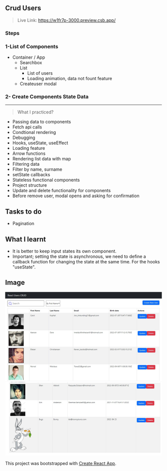 ## Crud Users

> Live Link:
https://w1fr7p-3000.preview.csb.app/

### Steps

### 1-List of Components

- Container / App
  - Searchbox
  - List
    - List of users
    - Loading animation, data not fount feature
  * Createuser modal

### 2- Create Components State Data

---

> What I practiced?

- Passing data to components
- Fetch api calls
- Condtional rendering
- Debugging
- Hooks, useState, useEffect
- Loading feature
- Arrow functions
- Rendering list data with map
- Filtering data
- Filter by name, surname
- setState callbacks
- Stateless functional components
- Project structure
- Update and delete functionality for components
- Before remove user, modal opens and asking for confirmation

## Tasks to do

- Pagination

## What I learnt

- It is better to keep input states its own component.
- Important; setting the state is asynchronous, we need to define a callback function for changing the state at the same time. For the hooks "useState".

## Image

![alt text](./public/asstes/images/navbar-crud.jpg "Tasks")
![alt text](./public/asstes/images/update-delete-crud.jpg "Tasks")

This project was bootstrapped with [Create React App](https://github.com/facebook/create-react-app).
